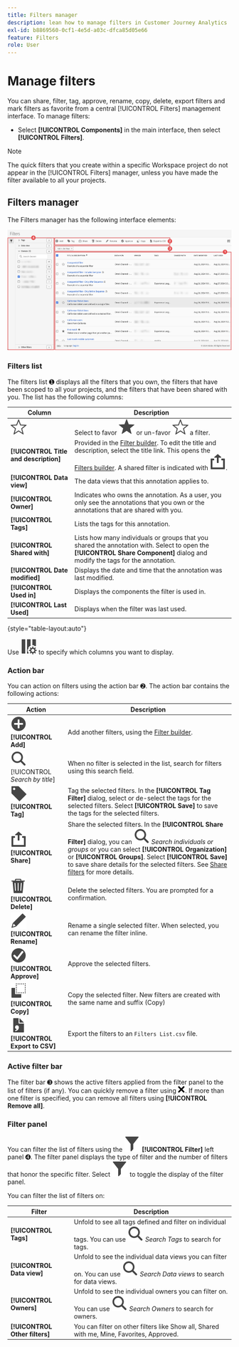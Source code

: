 ```yaml
---
title: Filters manager
description: lean how to manage filters in Customer Journey Analytics
exl-id: b8869560-0cf1-4e5d-a03c-dfca85d05e66
feature: Filters
role: User
---
```

# Manage filters


You can share, filter, tag, approve, rename, copy, delete, export filters and mark filters as favorite from a central [!UICONTROL Filters] management interface. To manage filters:

* Select **[!UICONTROL Components]** in the main interface, then select **[!UICONTROL Filters]**.


>[!NOTE]
>
>The quick filters that you create within a specific Workspace project do not appear in the [!UICONTROL Filters] manager, unless you have made the filter available to all your projects. 
>

## Filters manager

The Filters manager has the following interface elements:

![Filters interface](assets/filters-manager.png)

### Filters list

The filters list ➊ displays all the filters that you own, the filters that have been scoped to all your projects, and the filters that have been shared with you. The list has the following columns:

| Column | Description |
| --- | --- | 
| ![StarOutline](/help/assets/icons/StarOutline.svg)  | Select to favor ![Star](/help/assets/icons/Star.svg) or un-favor ![StarOutline](/help/assets/icons/StarOutline.svg) a filter. |
| **[!UICONTROL Title and description]** | Provided in the [Filter builder](filter-builder.md). To edit the title and description, select the title link. This opens the [Filters builder](filter-builder.md). A shared filter is indicated with ![Share](/help/assets/icons/Share.svg). |
| **[!UICONTROL Data view]** | The data views that this annotation applies to.  | 
| **[!UICONTROL Owner]** | Indicates who owns the annotation. As a user, you only see the annotations that you own or the annotations that are shared with you. |
| **[!UICONTROL Tags]** | Lists the tags for this annotation. |
| **[!UICONTROL Shared with]** | Lists how many individuals or groups that you shared the annotation with. Select to open the **[!UICONTROL Share Component]** dialog and modify the tags for the annotation. |
| **[!UICONTROL Date modified]** | Displays the date and time that the annotation was last modified. |
| **[!UICONTROL Used in]** | Displays the components the filter is used in. |
| **[!UICONTROL Last Used]** | Displays when the filter was last used. |

{style="table-layout:auto"}

Use ![ColumnSetting](/help/assets/icons/ColumnSetting.svg) to specify which columns you want to display.

### Action bar

You can action on filters using the action bar ➋. The action bar contains the following actions:

| Action | Description |
|---|---|
| ![AddCircle](/help/assets/icons/AddCircle.svg) **[!UICONTROL Add]** | Add another filters, using the [Filter builder](filter-builder.md). |
| ![Search](/help/assets/icons/Search.svg) [!UICONTROL *Search by title*] | When no filter is selected in the list, search for filters using this search field. |
| ![Label](/help/assets/icons/Label.svg) **[!UICONTROL Tag]** | Tag the selected filters. In the **[!UICONTROL Tag Filter]** dialog, select or de-select the tags for the selected filters. Select **[!UICONTROL Save]** to save the tags for the selected filters. |
| ![Share](/help/assets/icons/Share.svg) **[!UICONTROL Share]** | Share the selected filters. In the **[!UICONTROL Share Filter]** dialog, you can ![Search](/help/assets/icons/Search.svg) *Search individuals or groups* or you can select **[!UICONTROL Organization]** or **[!UICONTROL Groups]**. Select **[!UICONTROL Save]** to save share details for the selected filters. See [Share filters](filters-share.md) for more details. |
| ![Delete](/help/assets/icons/Delete.svg) **[!UICONTROL Delete]** | Delete the selected filters. You are prompted for a confirmation. |
| ![Edit](/help/assets/icons/Edit.svg) **[!UICONTROL Rename]** | Rename a single selected filter. When selected, you can rename the filter inline. |
| ![CheckmarkCircle](/help/assets/icons/CheckmarkCircle.svg) **[!UICONTROL Approve]** | Approve the selected filters. | 
| ![Copy](/help/assets/icons/Copy.svg)  **[!UICONTROL Copy]** | Copy the selected filter. New filters are created with the same name and suffix (Copy) | 
| ![FileCSV](/help/assets/icons/FileCSV.svg) **[!UICONTROL Export to CSV]** | Export the filters to an `Filters List.csv` file. |

### Active filter bar

The filter bar ➌ shows the active filters applied from the filter panel to the list of filters (if any). You can quickly remove a filter using ![CrossSize75](/help/assets/icons/CrossSize75.svg). If more than one filter is specified, you can remove all filters using **[!UICONTROL Remove all]**.

### Filter panel

You can filter the list of filters using the ![Filter](/help/assets/icons/Filter.svg) **[!UICONTROL Filter]** left panel ➍. The filter panel displays the type of filter and the number of filters that honor the specific filter. Select ![Filter](/help/assets/icons/Filter.svg) to toggle the display of the filter panel. 

You can filter the list of filters on:

| Filter | Description |
|---|---|
| **[!UICONTROL Tags]** | Unfold to see all tags defined and filter on individual tags. You can use ![Search](/help/assets/icons/Search.svg) *Search Tags* to search for tags. |
| **[!UICONTROL Data view]** | Unfold to see the individual data views you can filter on. You can use ![Search](/help/assets/icons/Search.svg) *Search Data views* to search for data views. |
| **[!UICONTROL Owners]** | Unfold to see the individual owners you can filter on. You can use ![Search](/help/assets/icons/Search.svg) *Search Owners* to search for owners. |
| **[!UICONTROL Other filters]** | You can filter on other filters like Show all, Shared with me, Mine, Favorites, Approved. |
